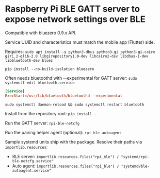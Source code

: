 # Raspberry Pi BLE GATT server to expose network settings over BLE

Compatible with bluezero 0.9.x API.

Service UUID and characteristics must match the mobile app (Flutter) side.

Requires:
  `sudo apt install -y python3-dbus python3-gi python3-gi-cairo gir1.2-glib-2.0 libgirepository1.0-dev libcairo2-dev libdbus-1-dev libbluetooth-dev bluez`

  `pip install --no-build-isolation bluezero`

Often needs bluetoothd with --experimental for GATT server:
  `sudo systemctl edit bluetooth.service`

  ```conf
  [Service]
  ExecStart=/usr/lib/bluetooth/bluetoothd --experimental
  ```

  `sudo systemctl daemon-reload && sudo systemctl restart bluetooth`

Install from the repository root:
  `pip install .`

Run the GATT server:
  `rpi-ble-netcfg`

Run the pairing helper agent (optional):
  `rpi-ble-autoagent`

Sample systemd units ship with the package. Resolve their paths via `importlib.resources`:
  - BLE server: `importlib.resources.files("rpi_ble") / "systemd/rpi-ble-netcfg.service"`
  - Auto agent: `importlib.resources.files("rpi_ble") / "systemd/ble-autoagent.service"`
